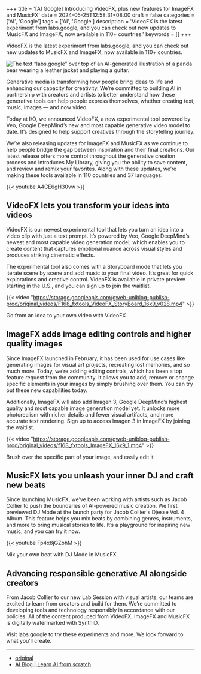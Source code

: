 +++
title = '[AI Google] Introducing VideoFX, plus new features for ImageFX and MusicFX'
date = 2024-05-25T12:58:31+08:00
draft = false
categories = ['AI', 'Google']
tags = ['AI', 'Google']
description = 'VideoFX is the latest experiment from labs.google, and you can check out new updates to MusicFX and ImageFX, now available in 110+ countries.'
keywords = []
+++

VideoFX is the latest experiment from labs.google, and you can check out new updates to MusicFX and ImageFX, now available in 110+ countries.

![The text “labs.google” over top of an AI-generated illustration of a panda bear wearing a leather jacket and playing a guitar.](https://storage.googleapis.com/gweb-uniblog-publish-prod/images/OPT_01_45S_VIDEOFX_HERO_IMAGE_20.width-1200.format-webp_X0AKE5c.webp)

Generative media is transforming how people bring ideas to life and enhancing our capacity for creativity. We’re committed to building AI in partnership with creators and artists to better understand how these generative tools can help people express themselves, whether creating text, music, images — and now video.

Today at I/O, we announced VideoFX, a new experimental tool powered by Veo, Google DeepMind’s new and most capable generative video model to date. It’s designed to help support creatives through the storytelling journey.

We’re also releasing updates for ImageFX and MusicFX as we continue to help people bridge the gap between inspiration and their final creations. Our latest release offers more control throughout the generative creation process and introduces My Library, giving you the ability to save content, and review and remix your favorites. Along with these updates, we’re making these tools available in 110 countries and 37 languages.

{{< youtube A4CE6gH30vw >}}

## VideoFX lets you transform your ideas into videos
VideoFX is our newest experimental tool that lets you turn an idea into a video clip with just a text prompt. It’s powered by Veo, Google DeepMind’s newest and most capable video generation model, which enables you to create content that captures emotional nuance across visual styles and produces striking cinematic effects.

The experimental tool also comes with a Storyboard mode that lets you iterate scene by scene and add music to your final video. It’s great for quick explorations and creative control. VideoFX is available in private preview starting in the U.S., and you can sign up to join the waitlist.

{{< video "https://storage.googleapis.com/gweb-uniblog-publish-prod/original_videos/F168_fxtools_VideoFX_StoryBoard_16x9_v028.mp4" >}}

Go from an idea to your own video with VideoFX

## ImageFX adds image editing controls and higher quality images
Since ImageFX launched in February, it has been used for use cases like generating images for visual art projects, recreating lost memories, and so much more. Today, we’re adding editing controls, which has been a top feature request from the community. It allows you to add, remove or change specific elements in your images by simply brushing over them. You can try out these new capabilities today.

Additionally, ImageFX will also add Imagen 3, Google DeepMind’s highest quality and most capable image generation model yet. It unlocks more photorealism with richer details and fewer visual artifacts, and more accurate text rendering. Sign up to access Imagen 3 in ImageFX by joining the waitlist.

{{< video "https://storage.googleapis.com/gweb-uniblog-publish-prod/original_videos/f168_fxtools_ImageFX_16x9_1.mp4" >}}

Brush over the specific part of your image, and easily edit it

## MusicFX lets you unleash your inner DJ and craft new beats
Since launching MusicFX, we’ve been working with artists such as Jacob Collier to push the boundaries of AI-powered music creation. We first previewed DJ Mode at the launch party for Jacob Collier's Djesse Vol. 4 Album. This feature helps you mix beats by combining genres, instruments, and more to bring musical stories to life. It’s a playground for inspiring new music, and you can try it now.

{{< youtube Fp4x8jGZbhM >}}

Mix your own beat with DJ Mode in MusicFX

## Advancing responsible generative AI alongside creators
From Jacob Collier to our new Lab Session with visual artists, our teams are excited to learn from creators and build for them. We’re committed to developing tools and technology responsibly in accordance with our policies. All of the content produced from VideoFX, ImageFX and MusicFX is digitally watermarked with SynthID.

Visit labs.google to try these experiments and more. We look forward to what you’ll create.

---

- [original](https://blog.google/technology/ai/google-labs-video-fx-generative-ai/)
- [AI Blog | Learn AI from scratch](https://ai-blog.aihub2022.top/en/post/ai-google-labs-video-fx-generative-ai/)
